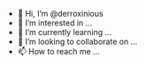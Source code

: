- 👋 Hi, I’m @derroxinious
- 👀 I’m interested in ...
- 🌱 I’m currently learning ...
- 💞️ I’m looking to collaborate on ...
- 📫 How to reach me ...

<!---
derroxinious/derroxinious is a ✨ special ✨ repository because its `README.md` (this file) appears on your GitHub profile.
You can click the Preview link to take a look at your changes.
--->
